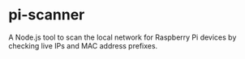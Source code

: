 # pi-scanner
A Node.js tool to scan the local network for Raspberry Pi devices by checking live IPs and MAC address prefixes.
